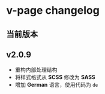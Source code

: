 # v-page changelog

## 当前版本



## v2.0.9

- 重构内部处理结构
- 将样式格式从 **SCSS** 修改为 **SASS**
- 增加 **German** 语言，使用代码为 `de`